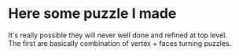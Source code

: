 # Here some puzzle I made

It's really possible they will never well done and refined at top level.  
The first are basically combination of vertex + faces turning puzzles.
